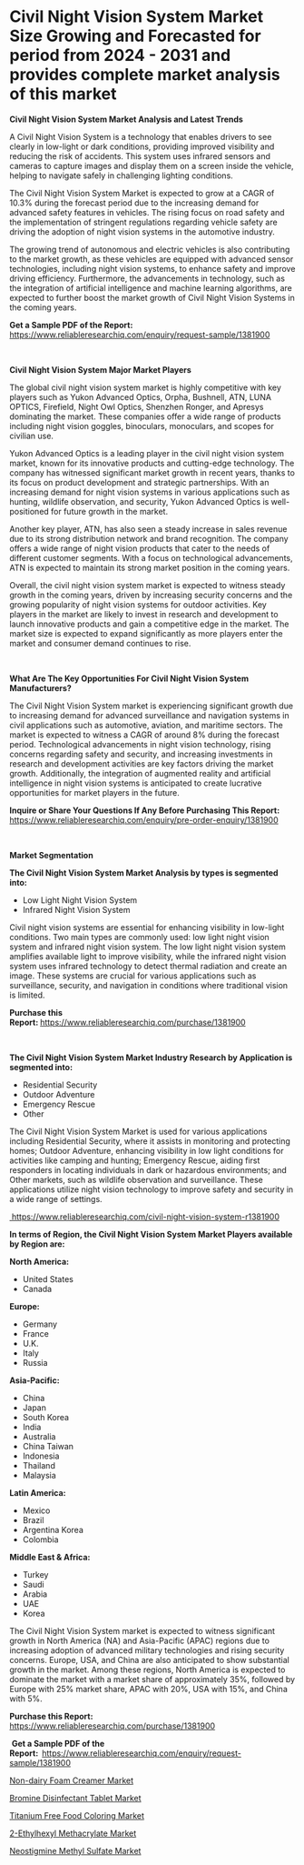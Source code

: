 <p><h1>Civil Night Vision System Market Size Growing and Forecasted for period from 2024 - 2031 and provides complete market analysis of this market</h1></p><p><strong>Civil Night Vision System Market Analysis and Latest Trends</strong></p>
<p><p>A Civil Night Vision System is a technology that enables drivers to see clearly in low-light or dark conditions, providing improved visibility and reducing the risk of accidents. This system uses infrared sensors and cameras to capture images and display them on a screen inside the vehicle, helping to navigate safely in challenging lighting conditions.</p><p>The Civil Night Vision System Market is expected to grow at a CAGR of 10.3% during the forecast period due to the increasing demand for advanced safety features in vehicles. The rising focus on road safety and the implementation of stringent regulations regarding vehicle safety are driving the adoption of night vision systems in the automotive industry.</p><p>The growing trend of autonomous and electric vehicles is also contributing to the market growth, as these vehicles are equipped with advanced sensor technologies, including night vision systems, to enhance safety and improve driving efficiency. Furthermore, the advancements in technology, such as the integration of artificial intelligence and machine learning algorithms, are expected to further boost the market growth of Civil Night Vision Systems in the coming years.</p></p>
<p><strong>Get a Sample PDF of the Report:&nbsp;</strong> <a href="https://www.reliableresearchiq.com/enquiry/request-sample/1381900">https://www.reliableresearchiq.com/enquiry/request-sample/1381900</a></p>
<p>&nbsp;</p>
<p><strong>Civil Night Vision System Major Market Players</strong></p>
<p><p>The global civil night vision system market is highly competitive with key players such as Yukon Advanced Optics, Orpha, Bushnell, ATN, LUNA OPTICS, Firefield, Night Owl Optics, Shenzhen Ronger, and Apresys dominating the market. These companies offer a wide range of products including night vision goggles, binoculars, monoculars, and scopes for civilian use.</p><p>Yukon Advanced Optics is a leading player in the civil night vision system market, known for its innovative products and cutting-edge technology. The company has witnessed significant market growth in recent years, thanks to its focus on product development and strategic partnerships. With an increasing demand for night vision systems in various applications such as hunting, wildlife observation, and security, Yukon Advanced Optics is well-positioned for future growth in the market.</p><p>Another key player, ATN, has also seen a steady increase in sales revenue due to its strong distribution network and brand recognition. The company offers a wide range of night vision products that cater to the needs of different customer segments. With a focus on technological advancements, ATN is expected to maintain its strong market position in the coming years.</p><p>Overall, the civil night vision system market is expected to witness steady growth in the coming years, driven by increasing security concerns and the growing popularity of night vision systems for outdoor activities. Key players in the market are likely to invest in research and development to launch innovative products and gain a competitive edge in the market. The market size is expected to expand significantly as more players enter the market and consumer demand continues to rise.</p></p>
<p>&nbsp;</p>
<p><strong>What Are The Key Opportunities For Civil Night Vision System Manufacturers?</strong></p>
<p><p>The Civil Night Vision System market is experiencing significant growth due to increasing demand for advanced surveillance and navigation systems in civil applications such as automotive, aviation, and maritime sectors. The market is expected to witness a CAGR of around 8% during the forecast period. Technological advancements in night vision technology, rising concerns regarding safety and security, and increasing investments in research and development activities are key factors driving the market growth. Additionally, the integration of augmented reality and artificial intelligence in night vision systems is anticipated to create lucrative opportunities for market players in the future.</p></p>
<p><strong>Inquire or Share Your Questions If Any Before Purchasing This Report:</strong> <a href="https://www.reliableresearchiq.com/enquiry/pre-order-enquiry/1381900">https://www.reliableresearchiq.com/enquiry/pre-order-enquiry/1381900</a></p>
<p>&nbsp;</p>
<p><strong>Market Segmentation</strong></p>
<p><strong>The Civil Night Vision System Market Analysis by types is segmented into:</strong></p>
<p><ul><li>Low Light Night Vision System</li><li>Infrared Night Vision System</li></ul></p>
<p><p>Civil night vision systems are essential for enhancing visibility in low-light conditions. Two main types are commonly used: low light night vision system and infrared night vision system. The low light night vision system amplifies available light to improve visibility, while the infrared night vision system uses infrared technology to detect thermal radiation and create an image. These systems are crucial for various applications such as surveillance, security, and navigation in conditions where traditional vision is limited.</p></p>
<p><strong>Purchase this Report:&nbsp;</strong><a href="https://www.reliableresearchiq.com/purchase/1381900">https://www.reliableresearchiq.com/purchase/1381900</a></p>
<p>&nbsp;</p>
<p><strong>The Civil Night Vision System Market Industry Research by Application is segmented into:</strong></p>
<p><ul><li>Residential Security</li><li>Outdoor Adventure</li><li>Emergency Rescue</li><li>Other</li></ul></p>
<p><p>The Civil Night Vision System Market is used for various applications including Residential Security, where it assists in monitoring and protecting homes; Outdoor Adventure, enhancing visibility in low light conditions for activities like camping and hunting; Emergency Rescue, aiding first responders in locating individuals in dark or hazardous environments; and Other markets, such as wildlife observation and surveillance. These applications utilize night vision technology to improve safety and security in a wide range of settings.</p></p>
<p><a href="https://www.reliableresearchiq.com/civil-night-vision-system-r1381900">&nbsp;https://www.reliableresearchiq.com/civil-night-vision-system-r1381900</a></p>
<p><strong>In terms of Region, the Civil Night Vision System Market Players available by Region are:</strong></p>
<p>
    <p> <strong> North America: </strong>
        <ul>
            <li>United States</li>
            <li>Canada</li>
        </ul>
        </p> 
    <p> <strong> Europe: </strong>
        <ul>
            <li>Germany</li>
            <li>France</li>
            <li>U.K.</li>
            <li>Italy</li>
            <li>Russia</li>
        </ul>
        </p> 
    <p> <strong> Asia-Pacific: </strong>
        <ul>
            <li>China</li>
            <li>Japan</li>
            <li>South Korea</li>
            <li>India</li>
            <li>Australia</li>
            <li>China Taiwan</li>
            <li>Indonesia</li>
            <li>Thailand</li>
            <li>Malaysia</li>
        </ul>
        </p> 
    <p> <strong> Latin America: </strong>
        <ul>
            <li>Mexico</li>
            <li>Brazil</li>
            <li>Argentina Korea</li>
            <li>Colombia</li>
        </ul>
        </p> 
    <p> <strong> Middle East & Africa: </strong>
        <ul>
            <li>Turkey</li>
            <li>Saudi</li>
            <li>Arabia</li>
            <li>UAE</li>
            <li>Korea</li>
        </ul>
    </p>
    </p>
<p><p>The Civil Night Vision System market is expected to witness significant growth in North America (NA) and Asia-Pacific (APAC) regions due to increasing adoption of advanced military technologies and rising security concerns. Europe, USA, and China are also anticipated to show substantial growth in the market. Among these regions, North America is expected to dominate the market with a market share of approximately 35%, followed by Europe with 25% market share, APAC with 20%, USA with 15%, and China with 5%.</p></p>
<p><strong>Purchase this Report: </strong><a href="https://www.reliableresearchiq.com/purchase/1381900">https://www.reliableresearchiq.com/purchase/1381900</a></p>
<p>&nbsp;<strong>Get a Sample PDF of the Report:&nbsp;&nbsp;</strong><a href="https://www.reliableresearchiq.com/enquiry/request-sample/1381900">https://www.reliableresearchiq.com/enquiry/request-sample/1381900</a></p>
<p><strong></strong></p>
<p><p><a href="https://github.com/polesdua1/Market-Research-Report-List-1/blob/main/non-dairy-foam-creamer-market.md">Non-dairy Foam Creamer Market</a></p><p><a href="https://medium.com/@oliver.rampling568768/bromine-disinfectant-tablet-market-global-market-share-and-ranking-overall-sales-and-demand-ec8e531dff94">Bromine Disinfectant Tablet Market</a></p><p><a href="https://github.com/GaryrankliznmwoXff/Market-Research-Report-List-1/blob/main/titanium-free-food-coloring-market.md">Titanium Free Food Coloring Market</a></p><p><a href="https://medium.com/@ruth.gibson8095/exploring-2-ethylhexyl-methacrylate-market-dynamics-global-trends-and-future-growth-prospects-299a60f32aae">2-Ethylhexyl Methacrylate Market</a></p><p><a href="https://www.linkedin.com/pulse/neostigmine-methyl-sulfate-market-forecasts-trends-impact-analysis-28hsc?trackingId=qlwdlLtTsP74uD3osMhcUA%3D%3D">Neostigmine Methyl Sulfate Market</a></p></p>